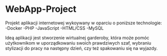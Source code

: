 # WebApp-Project
Projekt aplikacji internetowej wykoywany w oparciu o poniższe technologie:
-Docker
-PHP
-JavaScript
-HTML/CSS
-MySQL

Ideą aplikacji jest stworzenie wirtualnej garderoby, która może pomóc użytkownikom w uporządkowaniu swoich prawdziwych szaf, wybraniu stylizacji do pracy na następny dzień,
czy też spakowaniu się na wyjazdy.
